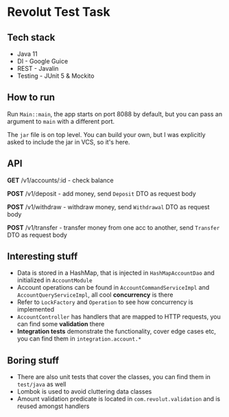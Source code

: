 # Revolut Test Task

## Tech stack

- Java 11
- DI - Google Guice
- REST - Javalin
- Testing - JUnit 5 & Mockito

## How to run
Run `Main::main`, the app starts on port 8088 by default, but you can pass an argument to `main` with a different port.

The `jar` file is on top level. You can build your own, but I was explicitly asked to include the jar in VCS, so it's here.

## API
**GET** /v1/accounts/:id - check balance

**POST** /v1/deposit - add money, send `Deposit` DTO as request body

**POST** /v1/withdraw - withdraw money, send `Withdrawal` DTO as request body

**POST** /v1/transfer - transfer money from one acc to another, send `Transfer` DTO as request body

## Interesting stuff
- Data is stored in a HashMap, that is injected in `HashMapAccountDao` and initialized in `AccountModule`
- Account operations can be found in `AccountCommandServiceImpl` and `AccountQueryServiceImpl`, all cool **concurrency** is there
- Refer to `LockFactory` and `Operation` to see how concurrency is implemented
- `AccountController` has handlers that are mapped to HTTP requests, you can find some **validation** there
- **Integration tests** demonstrate the functionality, cover edge cases etc, you can find them in `integration.account.*` 

## Boring stuff
- There are also unit tests that cover the classes, you can find them in `test/java` as well
- Lombok is used to avoid cluttering data classes
- Amount validation predicate is located in `com.revolut.validation` and is reused amongst handlers